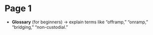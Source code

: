 # Page 1

* **Glossary** (for beginners) → explain terms like “offramp,” “onramp,” “bridging,” “non-custodial.”
